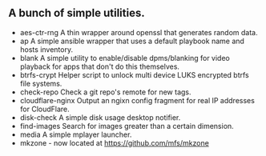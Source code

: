 ## A bunch of simple utilities.

- aes-ctr-rng A thin wrapper around openssl that generates random data.
- ap A simple ansible wrapper that uses a default playbook name and hosts inventory.
- blank A simple utility to enable/disable dpms/blanking for video playback for apps that don't do this themselves.
- btrfs-crypt Helper script to unlock multi device LUKS encrypted btrfs file
systems.
- check-repo Check a git repo's remote for new tags.
- cloudflare-nginx Output an ngixn config fragment for real IP addresses for CloudFlare.
- disk-check A simple disk usage desktop notifier.
- find-images Search for images greater than a certain dimension.
- media A simple mplayer launcher.
- mkzone - now located at https://github.com/mfs/mkzone
